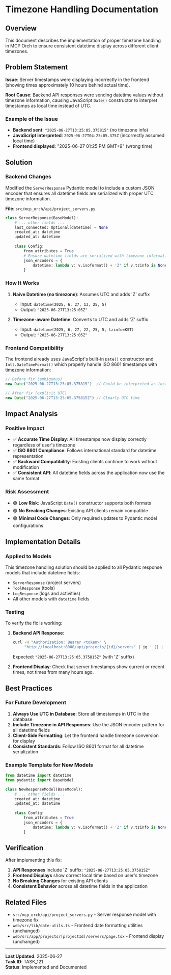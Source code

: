 # Timezone Handling Documentation

## Overview

This document describes the implementation of proper timezone handling in MCP Orch to ensure consistent datetime display across different client timezones.

## Problem Statement

**Issue**: Server timestamps were displaying incorrectly in the frontend (showing times approximately 10 hours behind actual time).

**Root Cause**: Backend API responses were sending datetime values without timezone information, causing JavaScript `Date()` constructor to interpret timestamps as local time instead of UTC.

### Example of the Issue

- **Backend sent**: `"2025-06-27T13:25:05.375815"` (no timezone info)
- **JavaScript interpreted**: `2025-06-27T04:25:05.375Z` (incorrectly assumed local time)
- **Frontend displayed**: "2025-06-27 01:25 PM GMT+9" (wrong time)

## Solution

### Backend Changes

Modified the `ServerResponse` Pydantic model to include a custom JSON encoder that ensures all datetime fields are serialized with proper UTC timezone information.

**File**: `src/mcp_orch/api/project_servers.py`

```python
class ServerResponse(BaseModel):
    # ... other fields ...
    last_connected: Optional[datetime] = None
    created_at: datetime
    updated_at: datetime
    
    class Config:
        from_attributes = True
        # Ensure datetime fields are serialized with timezone information
        json_encoders = {
            datetime: lambda v: v.isoformat() + 'Z' if v.tzinfo is None else v.astimezone(datetime.timezone.utc).isoformat().replace('+00:00', 'Z')
        }
```

### How It Works

1. **Naive Datetime (no timezone)**: Assumes UTC and adds 'Z' suffix
   - Input: `datetime(2025, 6, 27, 13, 25, 5)`
   - Output: `"2025-06-27T13:25:05Z"`

2. **Timezone-aware Datetime**: Converts to UTC and adds 'Z' suffix
   - Input: `datetime(2025, 6, 27, 22, 25, 5, tzinfo=KST)`
   - Output: `"2025-06-27T13:25:05Z"`

### Frontend Compatibility

The frontend already uses JavaScript's built-in `Date()` constructor and `Intl.DateTimeFormat()` which properly handle ISO 8601 timestamps with timezone information:

```javascript
// Before fix (ambiguous)
new Date("2025-06-27T13:25:05.375815")  // Could be interpreted as local time

// After fix (explicit UTC)
new Date("2025-06-27T13:25:05.375815Z") // Clearly UTC time
```

## Impact Analysis

### Positive Impact
- ✅ **Accurate Time Display**: All timestamps now display correctly regardless of user's timezone
- ✅ **ISO 8601 Compliance**: Follows international standard for datetime representation
- ✅ **Backward Compatibility**: Existing clients continue to work without modification
- ✅ **Consistent API**: All datetime fields across the application now use the same format

### Risk Assessment
- 🟢 **Low Risk**: JavaScript `Date()` constructor supports both formats
- 🟢 **No Breaking Changes**: Existing API clients remain compatible
- 🟢 **Minimal Code Changes**: Only required updates to Pydantic model configurations

## Implementation Details

### Applied to Models
This timezone handling solution should be applied to all Pydantic response models that include datetime fields:

- `ServerResponse` (project servers)
- `ToolResponse` (tools)
- `LogResponse` (logs and activities)
- All other models with `datetime` fields

### Testing

To verify the fix is working:

1. **Backend API Response**:
   ```bash
   curl -H "Authorization: Bearer <token>" \
        "http://localhost:8000/api/projects/{id}/servers" | jq '.[] | .last_connected'
   ```
   Expected: `"2025-06-27T13:25:05.375815Z"` (with 'Z' suffix)

2. **Frontend Display**:
   Check that server timestamps show current or recent times, not times from many hours ago.

## Best Practices

### For Future Development

1. **Always Use UTC in Database**: Store all timestamps in UTC in the database
2. **Include Timezone in API Responses**: Use the JSON encoder pattern for all datetime fields
3. **Client-Side Formatting**: Let the frontend handle timezone conversion for display
4. **Consistent Standards**: Follow ISO 8601 format for all datetime serialization

### Example Template for New Models

```python
from datetime import datetime
from pydantic import BaseModel

class NewResponseModel(BaseModel):
    # ... other fields ...
    created_at: datetime
    updated_at: datetime
    
    class Config:
        from_attributes = True
        json_encoders = {
            datetime: lambda v: v.isoformat() + 'Z' if v.tzinfo is None else v.astimezone(datetime.timezone.utc).isoformat().replace('+00:00', 'Z')
        }
```

## Verification

After implementing this fix:

1. **API Responses** include 'Z' suffix: `"2025-06-27T13:25:05.375815Z"`
2. **Frontend Displays** show correct local time based on user's timezone
3. **No Breaking Changes** for existing API clients
4. **Consistent Behavior** across all datetime fields in the application

## Related Files

- `src/mcp_orch/api/project_servers.py` - Server response model with timezone fix
- `web/src/lib/date-utils.ts` - Frontend date formatting utilities (unchanged)
- `web/src/app/projects/[projectId]/servers/page.tsx` - Frontend display (unchanged)

---

**Last Updated**: 2025-06-27  
**Task ID**: TASK_121  
**Status**: Implemented and Documented